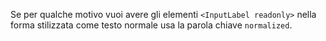 Se per qualche motivo vuoi avere gli elementi `<InputLabel readonly>` nella forma stilizzata come testo normale usa la parola chiave `normalized`.